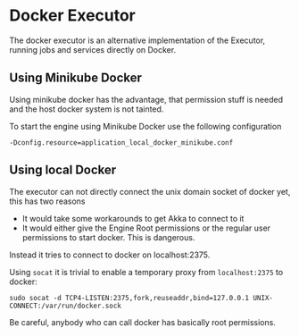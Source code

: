 Docker Executor
===============

The docker executor is an alternative implementation of the Executor, running jobs and services directly on Docker.

Using Minikube Docker
---------------------
Using minikube docker has the advantage, that permission stuff is needed and the host docker system is not tainted.

To start the engine using Minikube Docker use the following configuration

```
-Dconfig.resource=application_local_docker_minikube.conf
```

Using local Docker
------------------

The executor can not directly connect the unix domain socket of docker yet, this has two reasons

- It would take some workarounds to get Akka to connect to it
- It would either give the Engine Root permissions or the regular user permissions to start docker. This is dangerous.

Instead it tries to connect to docker on localhost:2375.

Using `socat` it is trivial to enable a temporary proxy from `localhost:2375` to docker:

```
sudo socat -d TCP4-LISTEN:2375,fork,reuseaddr,bind=127.0.0.1 UNIX-CONNECT:/var/run/docker.sock
```

Be careful, anybody who can call docker has basically root permissions.

